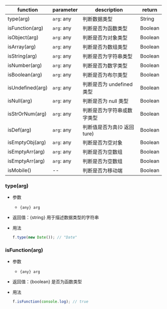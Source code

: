 | function         | parameter  | description                 | return  |
| ---------------- | ---------- | --------------------------- | ------- |
| type(arg)        | `arg`: any | 判断数据类型                | String  |
| isFunction(arg)  | `arg`: any | 判断是否为函数类型          | Boolean |
| isObject(arg)    | `arg`: any | 判断是否为对象类型          | Boolean |
| isArray(arg)     | `arg`: any | 判断是否为数组类型          | Boolean |
| isString(arg)    | `arg`: any | 判断是否为字符串类型        | Boolean |
| isNumber(arg)    | `arg`: any | 判断是否为数字类型          | Boolean |
| isBoolean(arg)   | `arg`: any | 判断是否为布尔类型          | Boolean |
| isUndefined(arg) | `arg`: any | 判断是否为 undefined 类型   | Boolean |
| isNull(arg)      | `arg`: any | 判断是否为 null 类型        | Boolean |
| isStrOrNum(arg)  | `arg`: any | 判断是否为字符串或数字类型  | Boolean |
| isDef(arg)       | `arg`: any | 判断值是否为真(0 返回 ture) | Boolean |
| isEmptyObj(arg)  | `arg`: any | 判断是否为空对象            | Boolean |
| isEmptyArr(arg)  | `arg`: any | 判断是否为空数组            | Boolean |
| isEmptyArr(arg)  | `arg`: any | 判断是否为空数组            | Boolean |
| isMobile()       | --         | 判断是否为移动端            | Boolean |

### type(arg)

- 参数

  - `{any} arg`

- 返回值：{string} 用于描述数据类型的字符串

- 用法
  ```js
  f.type(new Date()); // "Date"
  ```

### isFunction(arg)

- 参数

  - `{any} arg`

- 返回值：{boolean} 是否为函数类型

- 用法
  ```js
  f.isFunction(console.log); // true
  ```
